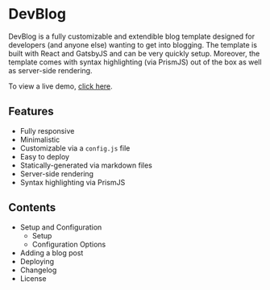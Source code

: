 # DevBlog

DevBlog is a fully customizable and extendible blog template designed for developers (and anyone else) wanting to get into blogging. The template is built with React and GatsbyJS and can be very quickly setup. Moreover, the template comes with syntax highlighting (via PrismJS) out of the box as well as server-side rendering.

To view a live demo, [click here](https://ryanfitzgerald.github.io/devblog/).

## Features
* Fully responsive
* Minimalistic
* Customizable via a ```config.js``` file
* Easy to deploy
* Statically-generated via markdown files
* Server-side rendering
* Syntax highlighting via PrismJS

## Contents
* Setup and Configuration
  * Setup
  * Configuration Options
* Adding a blog post
* Deploying
* Changelog
* License
